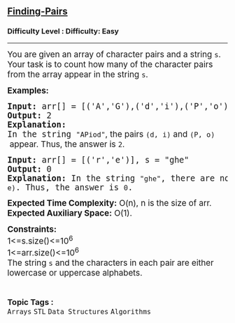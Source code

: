 <h2><a href="https://www.geeksforgeeks.org/problems/finding-pairs2835/1?page=3&category=Arrays&status=unsolved,attempted&sortBy=accuracy">Finding-Pairs</a></h2><h3>Difficulty Level : Difficulty: Easy</h3><hr><div class="problems_problem_content__Xm_eO"><p><span style="font-size: 14pt;">You are given an array of character pairs and a string <code>s</code>. Your task is to count how many of the character pairs from the array appear in the string <code>s</code>.</span></p>
<p><span style="font-size: 14pt;"><strong>Examples:</strong></span></p>
<pre><span style="font-size: 14pt;"><strong>Input: </strong>arr[] = [('A','G'),('d','i'),('P','o')], s = "APiod"
<strong>Output:</strong> 2
<strong>Explanation: </strong>
In the string <code>"APiod"</code><span style="font-family: -apple-system, BlinkMacSystemFont, 'Segoe UI', Roboto, Oxygen, Ubuntu, Cantarell, 'Open Sans', 'Helvetica Neue', sans-serif;">, the pairs </span><code>(d, i)</code><span style="font-family: -apple-system, BlinkMacSystemFont, 'Segoe UI', Roboto, Oxygen, Ubuntu, Cantarell, 'Open Sans', 'Helvetica Neue', sans-serif;"> and </span><code>(P, o)</code><span style="font-family: -apple-system, BlinkMacSystemFont, 'Segoe UI', Roboto, Oxygen, Ubuntu, Cantarell, 'Open Sans', 'Helvetica Neue', sans-serif;"> appear. Thus, the answer is </span><code>2</code><span style="font-family: -apple-system, BlinkMacSystemFont, 'Segoe UI', Roboto, Oxygen, Ubuntu, Cantarell, 'Open Sans', 'Helvetica Neue', sans-serif;">.</span></span></pre>
<pre><span style="font-size: 14pt;"><strong>Input: </strong>arr[] = [('r','e')], s = "ghe"
<strong>Output:</strong> 0<br><strong>Explanation:</strong> In the string <code>"ghe"</code>, there are no characters that match the pair <code>(r, e)</code>. Thus, the answer is <code>0</code>. </span></pre>
<p><span style="font-size: 14pt;"><strong>Expected Time Complexity:</strong> O(n), n is the size of arr.<br><strong>Expected Auxiliary Space:</strong> O(1).</span></p>
<p><span style="font-size: 14pt;"><strong>Constraints:<br></strong>1&lt;=s.size()&lt;=10<sup>6<br></sup>1&lt;=arr.size()&lt;=10<sup>6</sup><br>The string <code>s</code> and the characters in each pair are either lowercase or uppercase alphabets.<br></span></p></div><br><p><span style=font-size:18px><strong>Topic Tags : </strong><br><code>Arrays</code>&nbsp;<code>STL</code>&nbsp;<code>Data Structures</code>&nbsp;<code>Algorithms</code>&nbsp;